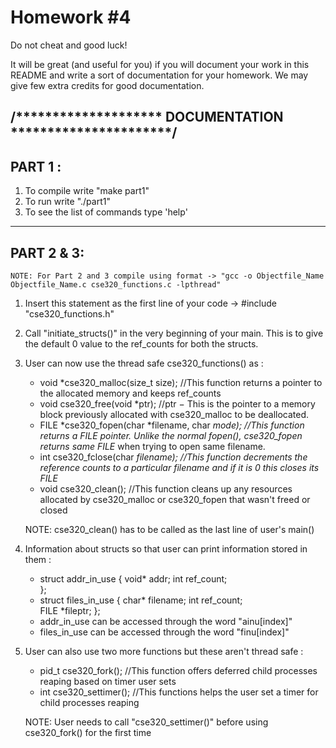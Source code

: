 # Homework #4
Do not cheat and good luck!

It will be great (and useful for you) if you will document your work in this README and write a sort of documentation for your homework. We may give few extra credits for good documentation.

/******************** DOCUMENTATION **********************/
--------
PART 1 : 
--------

1. To compile write "make part1"
2. To run write "./part1"
3. To see the list of commands type 'help'

-----------
PART 2 & 3: 
-----------
	NOTE: For Part 2 and 3 compile using format -> "gcc -o Objectfile_Name Objectfile_Name.c cse320_functions.c -lpthread"

1. Insert this statement as the first line of your code -> #include "cse320_functions.h" 
2. Call "initiate_structs()" in the very beginning of your main. This is to give the default 0 value to the ref_counts for both the structs.
3. User can now use the thread safe cse320_functions() as :

	- void *cse320_malloc(size_t size);       		 				//This function returns a pointer to the allocated memory and keeps ref_counts
	- void cse320_free(void *ptr);									//ptr − This is the pointer to a memory block previously allocated with cse320_malloc to be deallocated. 																
	- FILE *cse320_fopen(char *filename, char *mode);				//This function returns a FILE pointer. Unlike the normal fopen(), cse320_fopen returns same FILE* when trying to open same filename.
	- int cse320_fclose(char *filename);							//This function decrements the reference counts to a particular filename and if it is 0 this closes its FILE*
	- void cse320_clean();											//This function cleans up any resources allocated by cse320_malloc or cse320_fopen that wasn't freed or closed 
	
	NOTE: cse320_clean() has to be called as the last line of user's main()

4. Information about structs so that user can print information stored in them :
	- struct addr_in_use
	  {
		  void* addr;
		  int ref_count; 													
	  };       
	- struct files_in_use
	  {
		  char* filename;
		  int ref_count; 												
		  FILE *fileptr;
	  };      
	- addr_in_use can be accessed through the word "ainu[index]"
	- files_in_use can be accessed through the word "finu[index]"
5. User can also use two more functions but these aren't thread safe :

	- pid_t cse320_fork();										//This function offers deferred child processes reaping based on timer user sets
	- int cse320_settimer();									//This functions helps the user set a timer for child processes reaping
	
	NOTE: User needs to call "cse320_settimer()" before using cse320_fork() for the first time	

